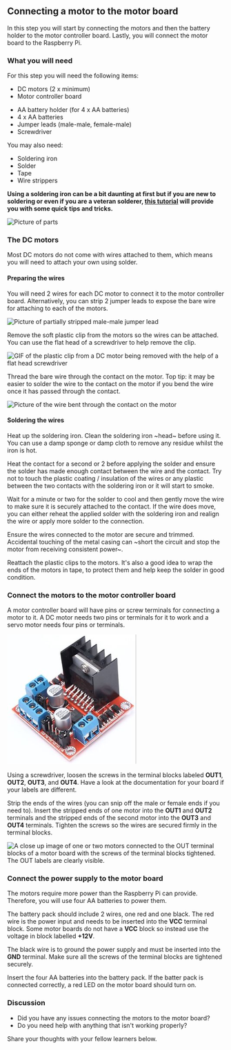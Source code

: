 [comment]: # (
Is this step open? Y/N
If so, short description of this step:
Related links:
Related files:
)

## Connecting a motor to the motor board

In this step you will start by connecting the motors and then the battery holder to the motor controller board. Lastly, you will connect the motor board to the Raspberry Pi. 

### What you will need

For this step you will need the following items:

+ DC motors (2 x minimum)
+ Motor controller board
<!-- + Raspberry Pi -->
+ AA battery holder (for 4 x AA batteries)
+ 4 x AA batteries
+ Jumper leads (male-male, female-male)
+ Screwdriver

You may also need:

+ Soldering iron
+ Solder
+ Tape
+ Wire strippers

**Using a soldering iron can be a bit daunting at first but if you are new to soldering or even if you are a veteran solderer, [this tutorial](https://projects.raspberrypi.org/en/projects/getting-started-with-soldering) will provide you with some quick tips and tricks.**

![Picture of parts](images/)

### The DC motors

Most DC motors do not come with wires attached to them, which means you will need to attach your own using solder. 

#### Preparing the wires

You will need 2 wires for each DC motor to connect it to the motor controller board. Alternatively, you can strip 2 jumper leads to expose the bare wire for attaching to each of the motors.

![Picture of partially stripped male-male jumper lead](images/)

Remove the soft plastic clip from the motors so the wires can be attached. You can use the flat head of a screwdriver to help remove the clip.

![GIF of the plastic clip from a DC motor being removed with the help of a flat head screwdriver](images/)

Thread the bare wire through the contact on the motor. Top tip: it may be easier to solder the wire to the contact on the motor if you bend the wire once it has passed through the contact.

![Picture of the wire bent through the contact on the motor](images/)

#### Soldering the wires

Heat up the soldering iron. Clean the soldering iron ~head~ before using it. You can use a damp sponge or damp cloth to remove any residue whilst the iron is hot.

Heat the contact for a second or 2 before applying the solder and ensure the solder has made enough contact between the wire and the contact.
Try not to touch the plastic coating / insulation of the wires or any plastic between the two contacts with the soldering iron or it will start to smoke.

Wait for a minute or two for the solder to cool and then gently move the wire to make sure it is securely attached to the contact. If the wire does move, you can either reheat the applied solder with the soldering iron and realign the wire or apply more solder to the connection. 

Ensure the wires connected to the motor are secure and trimmed. Accidental touching of the metal casing can ~short the circuit and stop the motor from receiving consistent power~. 

Reattach the plastic clips to the motors. It's also a good idea to wrap the ends of the motors in tape, to protect them and help keep the solder in good condition.

### Connect the motors to the motor controller board

<!-- Check correctness. Move to the end or next step. -->
A motor controller board will have pins or screw terminals for connecting a motor to it. A DC motor needs two pins or terminals for it to work and a servo motor needs four pins or terminals.

![A motor controller board with four out screw terminals for connecting to an electric motor.](images/1_5-motor-controller-board.jpg)

Using a screwdriver, loosen the screws in the terminal blocks labeled **OUT1**, **OUT2**, **OUT3**, and **OUT4**. Have a look at the documentation for your board if your labels are different. 

Strip the ends of the wires (you can snip off the male or female ends if you need to). Insert the stripped ends of one motor into the **OUT1** and **OUT2** terminals and the stripped ends of the second motor into the **OUT3** and **OUT4** terminals. Tighten the screws so the wires are secured firmly in the terminal blocks.

![A close up image of one or two motors connected to the OUT terminal blocks of a motor board with the screws of the terminal blocks tightened. The OUT labels are clearly visible.](images/)

### Connect the power supply to the motor board

The motors require more power than the Raspberry Pi can provide. Therefore, you will use four AA batteries to power them.

The battery pack should include 2 wires, one red and one black. The red wire is the power input and needs to be inserted into the **VCC** terminal block. Some motor boards do not have a **VCC** block so instead use the voltage in block labelled **+12V**.
<!-- +12V not +5V? -->

The black wire is to ground the power supply and must be inserted into the **GND** terminal. Make sure all the screws of the terminal blocks are tightened securely. 

Insert the four AA batteries into the battery pack. If the batter pack is connected correctly, a red LED on the motor board should turn on.

### Discussion

+ Did you have any issues connecting the motors to the motor board? 
+ Do you need help with anything that isn't working properly?

Share your thoughts with your fellow learners below.